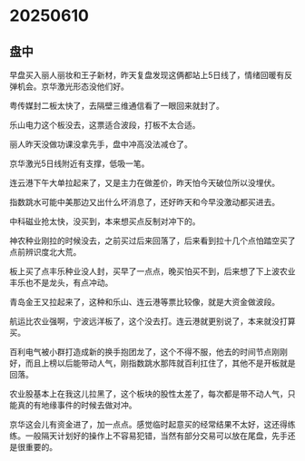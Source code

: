# 20250610

## 盘中

早盘买入丽人丽妆和王子新材，昨天复盘发现这俩都站上5日线了，情绪回暖有反弹机会。京华激光形态没他们好。

粤传媒封二板太快了，去隔壁三维通信看了一眼回来就封了。

乐山电力这个板没去，这票适合波段，打板不太合适。

丽人昨天没做功课没拿先手，盘中冲高没法减仓了。

京华激光5日线附近有支撑，低吸一笔。

连云港下午大单拉起来了，又是主力在做差价，昨天怕今天破位所以没埋伏。

指数跳水可能中美那边又出什么坏消息了，还好昨天和今早没激动都买进去。

中科磁业抢太快，没买到，本来想买点反制对冲下的。

神农种业刚拉的时候没去，之前买过后来回落了，后来看到拉十几个点怕踏空买了点前辨识度北大荒。

板上买了点丰乐种业没人封，买早了一点点，晚买怕买不到，后来想了下上波农业丰乐也不是龙头，有点冲动。

青岛金王又拉起来了，这种和乐山、连云港等票比较像，就是大资金做波段。

航运比农业强啊，宁波远洋板了，这个没去打。连云港就更别说了，本来就没打算买。

百利电气被小群打造成新的换手抱团龙了，这个不得不服，他去的时间节点刚刚好，而且上榜以后能带动人气，刚指数跳水那阵就百利扛住了，其他不是开板就是回落。

农业股基本上在我这儿拉黑了，这个板块的股性太差了，每次都是带不动人气，只能真的有地缘事件的时候去做对冲。

京华这会儿有资金进了，加一点点。感觉临时起意买的经常结果不太好，这还得练练。一般隔天计划好的操作上不容易犯错，当然有部分交易可以放在尾盘，先手还是很重要的。
